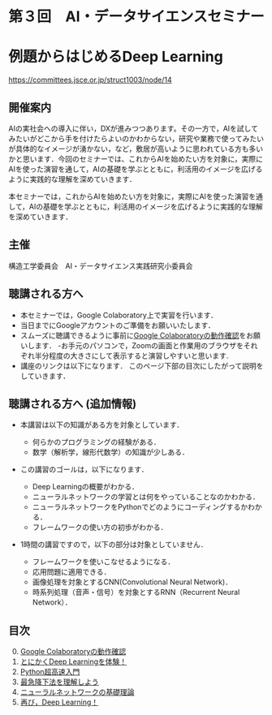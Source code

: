 # 第３回　AI・データサイエンスセミナー
# 例題からはじめるDeep Learning
https://committees.jsce.or.jp/struct1003/node/14

## 開催案内
AIの実社会への導入に伴い，DXが進みつつあります。その一方で，AIを試してみたいがどこから手を付けたらよいのかわからない，研究や業務で使ってみたいが具体的なイメージが湧かない，など，敷居が高いように思われている方も多いかと思います．今回のセミナーでは、これからAIを始めたい方を対象に，実際にAIを使った演習を通して，AIの基礎を学ぶとともに，利活用のイメージを広げるように実践的な理解を深めていきます．

本セミナーでは，これからAIを始めたい方を対象に，実際にAIを使った演習を通して，AIの基礎を学ぶとともに，利活用のイメージを広げるように実践的な理解を深めていきます．

## 主催
構造工学委員会　AI・データサイエンス実践研究小委員会

## 聴講される方へ
- 本セミナーでは，Google Colaboratory上で実習を行います．  
- 当日までにGoogleアカウントのご準備をお願いいたします．  
- スムーズに聴講できるように事前に[Google Colaboratoryの動作確認](https://github.com/crotsu/Deep_Learning_Starting_with_Examples/blob/main/chap0_colab/chap0_colab.ipynb)をお願いします．
-お手元のパソコンで，Zoomの画面と作業用のブラウザをそれぞれ半分程度の大きさにして表示すると演習しやすいと思います.
- 講座のリンクは以下になります． このページ下部の目次にしたがって説明をしていきます．

## 聴講される方へ (追加情報)
- 本講習は以下の知識がある方を対象としています．
    - 何らかのプログラミングの経験がある．
    - 数学（解析学，線形代数学）の知識が少しある．
    
- この講習のゴールは，以下になります．
    - Deep Learningの概要がわかる．
    - ニューラルネットワークの学習とは何をやっていることなのかわかる．
    - ニューラルネットワークをPythonでどのようにコーディングするかわかる．
    - フレームワークの使い方の初歩がわかる．

- 1時間の講習ですので，以下の部分は対象としていません．
    - フレームワークを使いこなせるようになる．
    - 応用問題に適用できる．
    - 画像処理を対象とするCNN(Convolutional Neural Network)．
    - 時系列処理（音声・信号）を対象とするRNN（Recurrent Neural Network）．

## 目次
0. [Google Colaboratoryの動作確認](https://github.com/crotsu/Deep_Learning_Starting_with_Examples/blob/main/chap0_colab/chap0_colab.ipynb)
1. [とにかくDeep Learningを体験！](https://colab.research.google.com/github/crotsu/Deep_Learning_Starting_with_Examples/blob/main/chap1_deeplearning/chap1_deeplearning.ipynb)
2. [Python超高速入門](https://colab.research.google.com/github/crotsu/Deep_Learning_Starting_with_Examples/blob/main/chap2_python/chap2_python.ipynb)
3.  [最急降下法を理解しよう](https://colab.research.google.com/github/crotsu/Deep_Learning_Starting_with_Examples/blob/main/chap3_gdm/chap3_gdm.ipynb)
4. [ニューラルネットワークの基礎理論](https://colab.research.google.com/github/crotsu/Deep_Learning_Starting_with_Examples/blob/main/chap4_neuralnetwork/chap4_neuralnetwork.ipynb)
5. [再び，Deep Learning！](https://colab.research.google.com/github/crotsu/Deep_Learning_Starting_with_Examples/blob/main/chap5_deeplearning/chap5_deeplearning.ipynb)